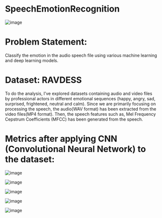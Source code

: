 # SpeechEmotionRecognition

![image](https://github.com/user-attachments/assets/10602a48-fe55-4091-b3ae-2f77b95ab999)

# Problem Statement:
Classify the emotion in the audio speech file using various machine learning and deep learning models.

# Dataset: RAVDESS

To do the analysis, I’ve explored datasets containing audio and video files by professional actors in different emotional sequences (happy, angry, sad, surprised, frightened, neutral and calm).
Since we are primarily focusing on processing the speech, the audio(WAV format) has been extracted from the video files(MP4 format). Then, the speech features such as, Mel Frequency Cepstrum Coefficients (MFCC) has been generated from the speech.

# Metrics after applying CNN (Convolutional Neural Network) to the dataset:

![image](https://github.com/user-attachments/assets/ffcbcac9-8021-45d6-ad58-89c3959f08d2)

![image](https://github.com/user-attachments/assets/df1ad9a1-bb9f-4d3c-bb2e-1e39262d1653)

![image](https://github.com/user-attachments/assets/c1f8ab75-1f1f-4113-889f-4171d2021e2d)

![image](https://github.com/user-attachments/assets/90526a8c-a560-4fb5-b0e0-315fea32e1c4)

![image](https://github.com/user-attachments/assets/86c664b9-a8da-4efc-876d-bf7867cad154)





